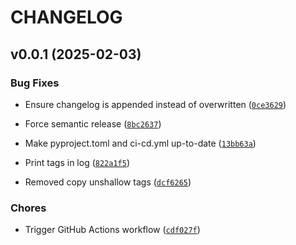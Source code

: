 # CHANGELOG


## v0.0.1 (2025-02-03)

### Bug Fixes

- Ensure changelog is appended instead of overwritten
  ([`0ce3629`](https://github.com/UBC-MDS/summarease/commit/0ce36295946779a8b2bc84890d0d6c138a010eef))

- Force semantic release
  ([`8bc2637`](https://github.com/UBC-MDS/summarease/commit/8bc263797889d30a42f1f63e67dd9ebc61db077e))

- Make pyproject.toml and ci-cd.yml up-to-date
  ([`13bb63a`](https://github.com/UBC-MDS/summarease/commit/13bb63a5160ec18826f63a7d97f29b104ca191c1))

- Print tags in log
  ([`822a1f5`](https://github.com/UBC-MDS/summarease/commit/822a1f50e3e54d51502307cbda1fd25179d71719))

- Removed copy unshallow tags
  ([`dcf6265`](https://github.com/UBC-MDS/summarease/commit/dcf6265d948d13c345986cdd92c9d90929786f42))

### Chores

- Trigger GitHub Actions workflow
  ([`cdf027f`](https://github.com/UBC-MDS/summarease/commit/cdf027f36fa4ab08ad638f4ff3a2062b562203ee))
